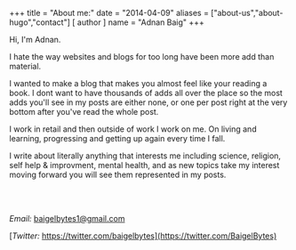 +++
title = "About me:"
date = "2014-04-09"
aliases = ["about-us","about-hugo","contact"]
[ author ]
  name = "Adnan Baig"
+++

Hi, I'm Adnan. 


I hate the way websites and blogs for too long have been more add than material.

I wanted to make a blog that makes you almost feel like your reading a book. I dont want to have thousands of adds all over the place so the most adds you'll see in my posts are either none, or one per post right at the very bottom after you've read the whole post.

I work in retail and then outside of work I work on me. On living and learning, progressing and getting up again every time I fall.

I write about literally anything that interests me including science, religion, self help & improvment, mental health, and as new topics take my interest moving forward you will see them represented in my posts.


<br>
<br>

*Email:* baigelbytes1@gmail.com

[*Twitter:* https://twitter.com/baigelbytes](https://twitter.com/BaigelBytes)

<br>
<br>
<br>

<!---Also, I'm a certified life coach :)

![My accredited life coaching certificate!](/cert_mab.png 'My accredited life coaching certificate!')--->

